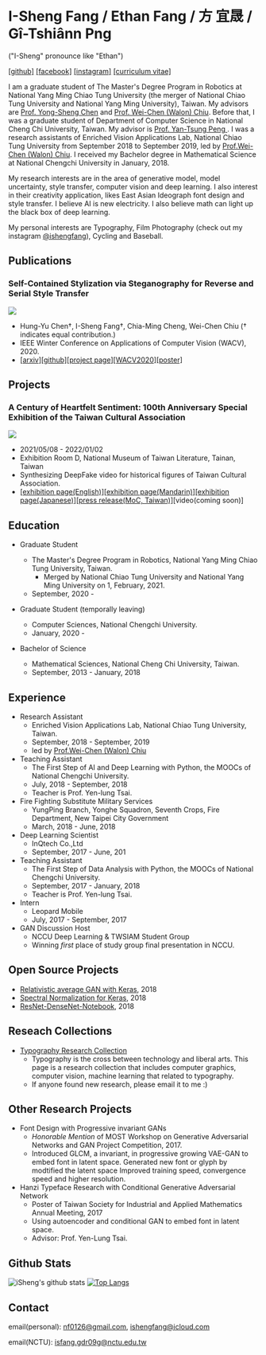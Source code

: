 # I-Sheng Fang / Ethan Fang / 方 宜晟 / Gî-Tshiânn Png
("I-Sheng" pronounce like "Ethan")

[[github]](https://github.com/IShengFang) [[facebook]](https://www.facebook.com/I.Sheng.Fang) [[instagram]](https://www.instagram.com/ishengfang/) [[curriculum vitae]](./ishengfang_cv.pdf)

I am a graduate student of The Master's Degree Program in Robotics at National Yang Ming Chiao Tung University (the merger of National Chiao Tung University and National Yang Ming University), Taiwan. My advisors are  [Prof. Yong-Sheng Chen](https://www.cs.nctu.edu.tw/members/detail/yschen) and  [Prof. Wei-Chen (Walon) Chiu](https://walonchiu.github.io/).
Before that, I was a graduate student of Department of Computer Science in National Cheng Chi University, Taiwan. My advisor is [Prof. Yan-Tsung Peng ](http://www.cs.nccu.edu.tw/~ytpeng/). I was a research assistants of Enriched Vision Applications Lab, National Chiao Tung University from September 2018 to September 2019, led by [Prof.Wei-Chen (Walon) Chiu](https://walonchiu.github.io/). I received my Bachelor degree in Mathematical Science at National Chengchi University in January, 2018.

My research interests are in the area of generative model, model uncertainty, style transfer, computer vision and deep learning. I also interest in their creativity application, likes East Asian Ideograph font design and style transfer. I believe AI is new electricity. I also believe math can light up the black box of deep learning.

My personal interests are Typography, Film Photography (check out my instagram [@ishengfang](https://www.instagram.com/ishengfang/)), Cycling and Baseball.


## Publications

### Self-Contained Stylization via Steganography for Reverse and Serial Style Transfer

![](https://github.com/IShengFang/Self-Contained_Stylization/raw/master/result.gif)
- Hung-Yu Chen†, I-Sheng Fang†, Chia-Ming Cheng, Wei-Chen Chiu († indicates equal contribution.) 
- IEEE Winter Conference on Applications of Computer Vision (WACV), 2020.
- [[arxiv]](https://arxiv.org/pdf/1812.03910.pdf)[[github]](https://github.com/IShengFang/Self-Contained_Stylization)[[project page]](https://ishengfang.github.io/Self-Contained_Stylization/)[[WACV2020]](https://openaccess.thecvf.com/content_WACV_2020/html/Chen_Self-Contained_Stylization_via_Steganography_for_Reverse_and_Serial_Style_Transfer_WACV_2020_paper.html)[[poster]](https://raw.githubusercontent.com/IShengFang/Self-Contained_Stylization/master/poster.pdf)

## Projects
### A Century of Heartfelt Sentiment: 100th Anniversary Special Exhibition of the Taiwan Cultural Association

![](https://mocfile.moc.gov.tw/images/large/06be9798-a78f-43b9-bcfe-985d163a2fe4.jpg)
- 2021/05/08 - 2022/01/02
- Exhibition Room D, National Museum of Taiwan Literature, Tainan, Taiwan
- Synthesizing DeepFake video for historical figures of Taiwan Cultural Association.
- [[exhibition page(English)]](https://www.nmtl.gov.tw/en/exhibition_83_245.html)[[exhibition page(Mandarin)]](https://event.culture.tw/NMTL/portal/Registration/C0103MAction?useLanguage=tw&actId=10591&request_locale=tw)[[exhibition page(Japanese)]](https://www.nmtl.gov.tw/jp/exhibition_83_245.html)[[press release(MoC, Taiwan)]](https://www.moc.gov.tw/information_250_127289.html)[video(coming soon)]

## Education

- Graduate Student
  - The Master's Degree Program in Robotics, National Yang Ming Chiao Tung University, Taiwan.
    - Merged by National Chiao Tung University and National Yang Ming University on 1, February, 2021.
  - September, 2020 -

- Graduate Student (temporally leaving)
  - Computer Sciences, National Chengchi University.
  - January, 2020 -
  
- Bachelor of Science
  - Mathematical Sciences, National Cheng Chi University, Taiwan.
  - September, 2013 - January, 2018

## Experience

- Research Assistant
  - Enriched Vision Applications Lab, National Chiao Tung University, Taiwan.
  - September, 2018 - September, 2019
  - led by [Prof.Wei-Chen (Walon) Chiu](https://walonchiu.github.io/)
- Teaching Assistant
  - The First Step of AI and Deep Learning with Python, the MOOCs of National Chengchi University.
  - July, 2018 - September, 2018
  - Teacher is Prof. Yen-lung Tsai.
- Fire Fighting Substitute Military Services
  - YungPing Branch, Yonghe Squadron, Seventh Crops, Fire Department, New Taipei City Government
  - March, 2018 - June, 2018
- Deep Learning Scientist
  - InQtech Co.,Ltd
  - September, 2017 - June, 201
- Teaching Assistant
  - The First Step of Data Analysis with Python, the MOOCs of National Chengchi University.
  - September, 2017 - January, 2018
  - Teacher is Prof. Yen-lung Tsai.
- Intern
  - Leopard Mobile
  - July, 2017 - September, 2017
- GAN Discussion Host
  - NCCU Deep Learning & TWSIAM Student Group
  - Winning  *first* place of study group final presentation in NCCU. 

## Open Source Projects

- [Relativistic average GAN with Keras](https://github.com/IShengFang/Relativistic-average-GAN-Keras), 2018
- [Spectral Normalization for Keras](https://github.com/IShengFang/SpectralNormalizationKeras), 2018
- [ResNet-DenseNet-Notebook](https://github.com/IShengFang/ResNet-DenseNet-Notebook), 2018

## Reseach Collections
- [Typography Research Collection](https://github.com/IShengFang/TypographyResearchCollection)
  - Typography is the cross between technology and liberal arts. This page is a research collection that includes computer graphics, computer vision, machine learning that related to typography.
  - If anyone found new research, please email it to me :)

## Other Research Projects
- Font Design with Progressive invariant GANs
  - *Honorable Mention* of MOST Workshop on Generative Adversarial Networks and GAN Project Competition, 2017.
  - Introduced GLCM, a invariant, in progressive growing VAE-GAN to embed font in latent space. Generated new font or glyph by modtified the latent space Improved training speed, convergence speed and higher resolution.
- Hanzi Typeface Research with Conditional Generative Adversarial Network
  - Poster of Taiwan Society for Industrial and Applied Mathematics Annual Meeting, 2017
  - Using autoencoder and conditional GAN to embed font in latent space.
  - Advisor: Prof. Yen-Lung Tsai.
  
## Github Stats
![iSheng's github stats](https://github-readme-stats.ishengfang.vercel.app/api?username=ishengfang&count_private=true)
[![Top Langs](https://github-readme-stats.ishengfang.vercel.app/api/top-langs/?username=ishengfang&hide=jupyter%20notebook)](https://github.com/anuraghazra/github-readme-stats)

## Contact

email(personal): [nf0126@gmail.com](mailto:nf0126@gmail.com), [ishengfang@icloud.com](mailto:ishengfang@icloud.com)

email(NCTU): [isfang.gdr09g@nctu.edu.tw](mailto:isfang.gdr09g@nctu.edu.tw)
